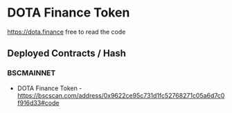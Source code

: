 # DOTA Finance Token

https://dota.finance free to read the code

## Deployed Contracts / Hash

### BSCMAINNET

- DOTA Finance Token - https://bscscan.com/address/0x9622ce95c731d1fc52768271c05a6d7c0f916d33#code